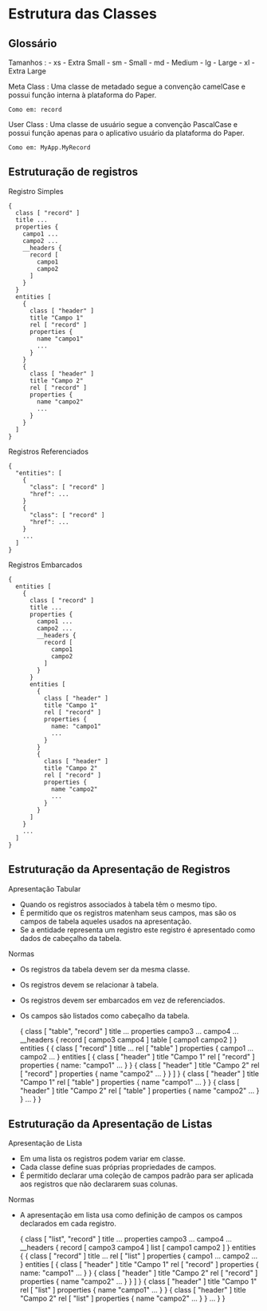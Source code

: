 ﻿Estrutura das Classes 
=====================

Glossário
---------

Tamanhos
:   -   xs - Extra Small
    -   sm - Small
    -   md - Medium
    -   lg - Large
    -   xl - Extra Large

Meta Class
:   Uma classe de metadado segue a convenção camelCase e possui função interna à plataforma do Paper.

    Como em: record

User Class
:   Uma classe de usuário segue a convenção PascalCase e possui função apenas para o aplicativo usuário
    da plataforma do Paper.

    Como em: MyApp.MyRecord


Estruturação de registros
-------------------------

Registro Simples

    {
      class [ "record" ]
      title ...
      properties {
        campo1 ...
        campo2 ...
        __headers {
          record [
            campo1
            campo2
          ]
        }
      }
      entities [
        {
          class [ "header" ]
          title "Campo 1"
          rel [ "record" ]
          properties {
            name "campo1"
            ...
          }
        }
        {
          class [ "header" ]
          title "Campo 2"
          rel [ "record" ]
          properties {
            name "campo2"
            ...
          }
        }
      ]
    }

Registros Referenciados

    {
      "entities": [
        {
          "class": [ "record" ]
          "href": ...
        }
        {
          "class": [ "record" ]
          "href": ...
        }
        ...
      ]
    }

Registros Embarcados

    {
      entities [
        {
          class [ "record" ]
          title ...
          properties {
            campo1 ...
            campo2 ...
            __headers {
              record [
                campo1
                campo2
              ]
            }
          }
          entities [
            {
              class [ "header" ]
              title "Campo 1"
              rel [ "record" ]
              properties {
                name: "campo1"
                ...
              }
            }
            {
              class [ "header" ]
              title "Campo 2"
              rel [ "record" ]
              properties {
                name "campo2"
                ...
              }
            }
          ]
        }
        ...
      ]
    }

Estruturação da Apresentação de Registros
-----------------------------------------

Apresentação Tabular  

-   Quando os registros associados à tabela têm o mesmo tipo.
-   É permitido que os registros matenham seus campos, mas são os campos de tabela aqueles usados na apresentação.
-   Se a entidade representa um registro este registro é apresentado como dados de cabeçalho da tabela.

Normas

-   Os registros da tabela devem ser da mesma classe.
-   Os registros devem se relacionar à tabela.
-   Os registros devem ser embarcados em vez de referenciados.
-   Os campos são listados como cabeçalho da tabela.

    {
      class [ "table", "record" ]
      title ...
      properties
        campo3 ...
        campo4 ...
        __headers {
          record [
            campo3
            campo4
          ]
          table [
            campo1
            campo2
          ]
        }
      entities {
        {
          class [ "record" ]
          title ...
          rel [ "table" ]
          properties {
            campo1 ...
            campo2 ...
          }
          entities [
            {
              class [ "header" ]
              title "Campo 1"
              rel [ "record" ]
              properties {
                name: "campo1"
                ...
              }
            }
            {
              class [ "header" ]
              title "Campo 2"
              rel [ "record" ]
              properties {
                name "campo2"
                ...
              }
            }
          ]
        }
        {
          class [ "header" ]
          title "Campo 1"
          rel [ "table" ]
          properties {
            name "campo1"
            ...
          }
        }
        {
          class [ "header" ]
          title "Campo 2"
          rel [ "table" ]
          properties {
            name "campo2"
            ...
          }
        }
        ...
      }
    }
    
Estruturação da Apresentação de Listas
--------------------------------------

Apresentação de Lista

-   Em uma lista os registros podem variar em classe.
-   Cada classe define suas próprias propriedades de campos.
-   É permitido declarar uma coleção de campos padrão para ser aplicada aos registros que não
    declararem suas colunas.

Normas

-   A apresentação em lista usa como definição de campos os campos declarados em cada registro.

    {
      class [ "list", "record" ]
      title ...
      properties
        campo3 ...
        campo4 ...
        __headers {
          record [
            campo3
            campo4
          ]
          list [
            campo1
            campo2
          ]
        }
      entities {
        {
          class [ "record" ]
          title ...
          rel [ "list" ]
          properties {
            campo1 ...
            campo2 ...
          }
          entities [
            {
              class [ "header" ]
              title "Campo 1"
              rel [ "record" ]
              properties {
                name: "campo1"
                ...
              }
            }
            {
              class [ "header" ]
              title "Campo 2"
              rel [ "record" ]
              properties {
                name "campo2"
                ...
              }
            }
          ]
        }
        {
          class [ "header" ]
          title "Campo 1"
          rel [ "list" ]
          properties {
            name "campo1"
            ...
          }
        }
        {
          class [ "header" ]
          title "Campo 2"
          rel [ "list" ]
          properties {
            name "campo2"
            ...
          }
        }
        ...
      }
    }

